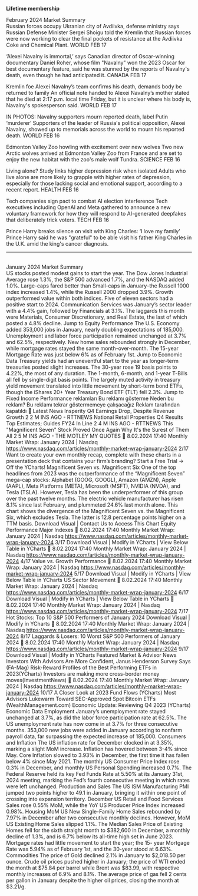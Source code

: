 **Lifetime membership**

February 2024 Market Summary <br>
Russian forces occupy Ukranian city of Avdiivka, defense ministry says
Russian Defense Minister Sergei Shoigu told the Kremlin that Russian forces were now working to clear the final pockets of resistance at the Avdiivka Coke and Chemical Plant.
WORLD
FEB 17

‘Alexei Navalny is immortal,’ says Canadian director of Oscar-winning documentary
Daniel Roher, whose film "Navalny" won the 2023 Oscar for best documentary feature, said he was stunned by the reports of Navalny's death, even though he had anticipated it.
CANADA
FEB 17

Kremlin foe Alexei Navalny’s team confirms his death, demands body be returned to family
An official note handed to Alexei Navalny’s mother stated that he died at 2:17 p.m. local time Friday, but it is unclear where his body is, Navalny's spokesperson said.
WORLD
FEB 17

IN PHOTOS: Navalny supporters mourn reported death, label Putin ‘murderer’
Supporters of the leader of Russia's political opposition, Alexei Navalny, showed up to memorials across the world to mourn his reported death.
WORLD
FEB 16

Edmonton Valley Zoo howling with excitement over new wolves
Two new Arctic wolves arrived at Edmonton Valley Zoo from France and are set to enjoy the new habitat with the zoo's male wolf Tundra.
SCIENCE
FEB 16

Living alone? Study links higher depression risk when isolated
Adults who live alone are more likely to grapple with higher rates of depression, especially for those lacking social and emotional support, according to a recent report.
HEALTH
FEB 16

Tech companies sign pact to combat AI election interference
Tech executives including OpenAI and Meta gathered to announce a new voluntary framework for how they will respond to AI-generated deepfakes that deliberately trick voters.
TECH
FEB 16

Prince Harry breaks silence on visit with King Charles: ‘I love my family’
Prince Harry said he was "grateful" to be able visit his father King Charles in the U.K. amid the king's cancer diagnosis.

-------

<br>January 2024 Market Summary<br>
US stocks posted modest gains to start the year. The Dow Jones Industrial Average rose 1.3%, the S&P 500 advanced
1.7%, and the NASDAQ added 1.0%. Large-caps fared better than Small-caps in January–the Russell 1000 index increased 1.4%, while
the Russell 2000 dropped 3.9%. Growth outperformed value within both indices.
Five of eleven sectors had a positive start to 2024. Communication Services was January’s sector leader with a 4.4% gain, followed
by Financials at 3.1%. The laggards this month were Materials, Consumer Discretionary, and Real Estate, the last of which posted a 4.8%
decline.
Jump to Equity Performance
The U.S. Economy added 353,000 jobs in January, nearly doubling expectations of 185,000. Unemployment and labor force
participation remained unchanged at 3.7% and 62.5%, respectively. New home sales rebounded strongly in December, while mortgage
rates stayed the same month-over-month. The 15-year Mortgage Rate was just below 6% as of February 1st.
Jump to Economic Data
Treasury yields had an uneventful start to the year as longer-term treasuries posted slight increases. The 30-year rose 19 basis points to
4.22%, the most of any duration. The 1-month, 6-month, and 1-year T-Bills all fell by single-digit basis points. The largely muted activity in
treasury yield movement translated into little movement by short-term bond ETFs, though the iShares 20+ Year Treasury Bond ETF (TLT)
fell 2.3%.
Jump to Fixed Income Performance
reklamları
Bu reklamı gösterme Neden bu reklam?
Bu reklamı tekrar göstermemeye çalışacağız Reklam tarafından kapatıldı

Latest
News
Insperity Q4 Earnings Drop,
Despite Revenue Growth
2 2 M INS AGO - RTTNEWS
National Retail Properties Q4
Results Top Estimates;
Guides FY24 In Line
2 4 M INS AGO - RTTNEWS
This "Magnificent Seven"
Stock Proved Once Again
Why It's the Surest of Them
All
2 5 M INS AGO - THE MOTLEY
MY QUOTES 
8.02.2024 17:40 Monthly Market Wrap: January 2024 | Nasdaq
https://www.nasdaq.com/articles/monthly-market-wrap-january-2024 2/17
Want to create your own monthly recap, complete with these charts in a presentation deck that contains your firm’s branding? Start a Free
Trial →
Off the YCharts! Magnificent Seven vs. Magnificent Six
One of the top headlines from 2023 was the outperformance of the “Magnificent Seven” mega-cap stocks: Alphabet (GOOG, GOOGL),
Amazon (AMZN), Apple (AAPL), Meta Platforms (META), Microsoft (MSFT), NVIDIA (NVDA), and Tesla (TSLA).
However, Tesla has been the underperformer of this group over the past twelve months. The electric vehicle manufacturer has risen 8.1%
since last February, and plummeted 24.6% last month alone. This chart shows the divergence of the Magnificent Seven vs. the Magnificent
Six, which excludes Tesla. The latter is 12.8 percentage points higher on a TTM basis.
Download Visual | Contact Us to Access This Chart
Equity Performance
Major Indexes

8.02.2024 17:40 Monthly Market Wrap: January 2024 | Nasdaq
https://www.nasdaq.com/articles/monthly-market-wrap-january-2024 3/17
Download Visual | Modify in YCharts | View Below Table in YCharts

8.02.2024 17:40 Monthly Market Wrap: January 2024 | Nasdaq
https://www.nasdaq.com/articles/monthly-market-wrap-january-2024 4/17
Value vs. Growth Performance

8.02.2024 17:40 Monthly Market Wrap: January 2024 | Nasdaq
https://www.nasdaq.com/articles/monthly-market-wrap-january-2024 5/17
Download Visual | Modify in YCharts | View Below Table in YCharts
US Sector Movement

8.02.2024 17:40 Monthly Market Wrap: January 2024 | Nasdaq
https://www.nasdaq.com/articles/monthly-market-wrap-january-2024 6/17
Download Visual | Modify in YCharts | View Below Table in YCharts

8.02.2024 17:40 Monthly Market Wrap: January 2024 | Nasdaq
https://www.nasdaq.com/articles/monthly-market-wrap-january-2024 7/17
Hot Stocks: Top 10 S&P 500 Performers of January 2024
Download Visual | Modify in YCharts

8.02.2024 17:40 Monthly Market Wrap: January 2024 | Nasdaq
https://www.nasdaq.com/articles/monthly-market-wrap-january-2024 8/17
Laggards & Losers: 10 Worst S&P 500 Performers of January 2024

8.02.2024 17:40 Monthly Market Wrap: January 2024 | Nasdaq
https://www.nasdaq.com/articles/monthly-market-wrap-january-2024 9/17
Download Visual | Modify in YCharts
Featured Market & Advisor News
Investors With Advisors Are More Confident, Janus Henderson Survey Says (FA-Mag)
Risk-Reward Profiles of the Best Performing ETFs in 2023(YCharts)
Investors are making more cross-border money moves(InvestmentNews)

8.02.2024 17:40 Monthly Market Wrap: January 2024 | Nasdaq
https://www.nasdaq.com/articles/monthly-market-wrap-january-2024 10/17
A Closer Look at 2023 Fund Flows (YCharts)
Most Advisors Lukewarm Toward SEC-Approved Spot Bitcoin ETFs (WealthManagement.com)
Economic Update: Reviewing Q4 2023 (YCharts)
Economic Data
Employment
January’s unemployment rate stayed unchanged at 3.7%, as did the labor force participation rate at 62.5%. The US unemployment rate
has now come in at 3.7% for three consecutive months. 353,000 new jobs were added in January according to nonfarm payroll data, far
surpassing the expected increase of 185,000.
Consumers and Inflation
The US inflation rate for December clocked in at 3.35%, marking a slight MoM increase. Inflation has hovered between 3-4% since
May. Core Inflation slowed to 3.93% in December, the first time it has fallen below 4% since May 2021. The monthly US Consumer Price
Index rose 0.3% in December, and monthly US Personal Spending increased 0.7%. The Federal Reserve held its key Fed Funds Rate at
5.50% at its January 31st, 2024 meeting, marking the Fed’s fourth consecutive meeting in which rates were left unchanged.
Production and Sales
The US ISM Manufacturing PMI jumped two points higher to 49.1 in January, bringing it within one point of crossing into expansion
territory. December US Retail and Food Services Sales rose 0.55% MoM, while the YoY US Producer Price Index increased 0.98%.
Housing
MoM US New Single-Family Home Sales rebounded by 7.97% in December after two consecutive monthly declines. However, MoM US
Existing Home Sales slipped 1.1%. The Median Sales Price of Existing Homes fell for the sixth straight month to $382,600 in December, a
monthly decline of 1.3%, and is 6.7% below its all-time high set in June 2023. Mortgage rates had little movement to start the year; the 15-
year Mortgage Rate was 5.94% as of February 1st, and the 30-year stood at 6.63%.
Commodities
The price of Gold declined 2.1% in January to $2,018.50 per ounce. Crude oil prices pushed higher in January; the price of WTI ended the
month at $75.84 per barrel while Brent was $83.99, with respective monthly increases of 6.9% and 8.1%. The average price of gas fell 2
cents per gallon in January despite the higher oil prices, closing the month at $3.21/g.

